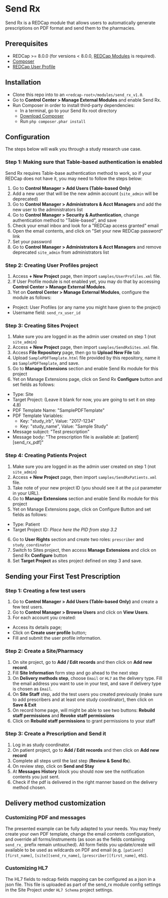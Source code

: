 # Send Rx

Send Rx is a REDCap module that allows users to automatically generate prescriptions on PDF format and send them to the pharmacies.

## Prerequisites
- REDCap >= 8.0.0 (for versions < 8.0.0, [REDCap Modules](https://github.com/vanderbilt/redcap-external-modules) is required).
- [Composer](https://getcomposer.org/)
- [REDCap User Profile](https://github.com/ctsit/redcap_user_profile)

## Installation
- Clone this repo into to an `<redcap-root>/modules/send_rx_v1.0`.
- Go to **Control Center > Manage External Modules** and enable Send Rx.
- Run Composer in order to install third-party dependencies:
  - In a terminal, go to your Send Rx root directory
  - [Download Composer](https://getcomposer.org/download/)
  - Run `php composer.phar install`

## Configuration
The steps below will walk you through a study research use case.

### Step 1: Making sure that Table-based authentication is enabled
Send Rx requires Table-base authentication method to work, so if your REDCap does not have it, you may need to follow the steps below:
1. Go to **Control Manager > Add Users (Table-based Only)**
2. Add a new user that will be the new admin account (`site_admin` will be deprecated)
3. Go to **Control Manager > Administrators & Acct Managers** and add the new user to the administrators list
4. Go to **Control Manager > Security & Authentication**, change authentication method to "Table-based", and save
5. Check your email inbox and look for a "REDCap access granted" email
6. Open the email contents, and click on "Set your new REDCap password" link
7. Set your password
8. Go to **Control Manager > Administrators & Acct Managers** and remove deprecated `site_admin` from administrators list

### Step 2: Creating User Profiles project
1. Access **+ New Project** page, then import `samples/UserProfiles.xml` file.
2. If User Profile module is not enabled yet, you may do that by accessing **Control Center > Manage External Modules**.
3. Yet on **Control Center > Manage External Modules**, configure the module as follows:
  - Project: User Profiles (or any name you might have given to the project)
  - Username field: `send_rx_user_id`

### Step 3: Creating Sites Project
1. Make sure you are logged in as the admin user created on step 1 (not `site_admin`)
2. Access **+ New Project** page, then import `samples/SendRxSites.xml` file.
3. Access **File Repository** page, then go to **Upload New File** tab
4. Upload `SamplePDFTemplate.html` file provided by this repository, name it as `SamplePDFTemplate`, and save.
5. Go to **Manage Extensions** section and enable Send Rx module for this project
6. Yet on Manage Extensions page, click on Send Rx **Configure** button and set fields as follows:
  - Type: Site
  - Target Project: (Leave it blank for now, you are going to set it on step 4.8)
  - PDF Template Name: "SamplePDFTemplate"
  - PDF Template Variables:
    - Key: "study_irb", Value: "2017-1234"
    - Key: "study_name", Value: "Sample Study"
  - Message subject: "Test prescription"
  - Message body: "The prescription file is available at: [patient][send_rx_pdf]"

### Step 4: Creating Patients Project
1. Make sure you are logged in as the admin user created on step 1 (not `site_admin`)
2. Access **+ New Project** page, then import `samples/SendRxPatients.xml` file.
3. Take note of your new project ID (you should see it at the `pid` parameter in your URL).
4. Go to **Manage Extensions** section and enable Send Rx module for this project
5. Yet on Manage Extensions page, click on Configure Button and set fields as follows:
  - Type: Patient
  - Target Project ID: _Place here the PID from step 3.2_
6. Go to **User Rights** section and create two roles: `prescriber` and `study_coordinator`
7. Switch to Sites project, then access **Manage Extensions** and click on Send Rx **Configure** button
8. Set **Target Project** as sites project defined on step 3 and save.

## Sending your First Test Prescription

### Step 1: Creating a few test users
1. Go to **Control Manager > Add Users (Table-based Only)** and create a few test users.
2. Go to **Control Manager > Browse Users** and click on **View Users**.
3. For each account you created:
  - Access its details page;
  - Click on **Create user profile** button;
  - Fill and submit the user profile information.

### Step 2: Create a Site/Pharmacy
1. On site project, go to **Add / Edit records** and then click on **Add new record**.
2. Fill **Site Information** form step and go ahead to the next step
3. On **Delivery methods step**, choose `Email` or `HL7` as the delivery type. Fill the email address you want to use in your test, and save if delivery type is chosen as `Email`.
4. On **Site Staff** step, add the test users you created previously (make sure to add prescribers and at least one study coordinator), then click on **Save & Exit**
5. On record home page, will might be able to see two buttons: **Rebuild staff permissions** and **Revoke staff permissions**
6. Click on **Rebuild staff permissions** to grant permissions to your staff

### Step 3: Create a Prescription and Send it
1. Log in as study coordinator.
2. On patient project, go to **Add / Edit records** and then click on **Add new record**
3. Complete all steps until the last step (**Review & Send Rx**).
5. On review step, click on **Send and Stay**
6. At **Messages History** block you should now see the notification contents you just sent.
7. Check if the pdf is delivered in the right manner based on the delivery method chosen.

## Delivery method customization

### Customizing PDF and messages

The presented example can be fully adapted to your needs. You may freely create your own PDF template, change the email contents configuration, and override all forms/instruments (as soon as the fields containing `send_rx_` prefix remain untouched). All form fields you update/create will available to be used as wildcards on PDF and email (e.g. `[patient][first_name]`, `[site][send_rx_name]`, `[prescriber][first_name]`, etc).

### Customizing HL7

The HL7 fields to redcap fields mapping can be configured as a json in a json file. This file is uploaded as part of the send_rx module config settings in the Site Project under `HL7 Schema` project settings. 
